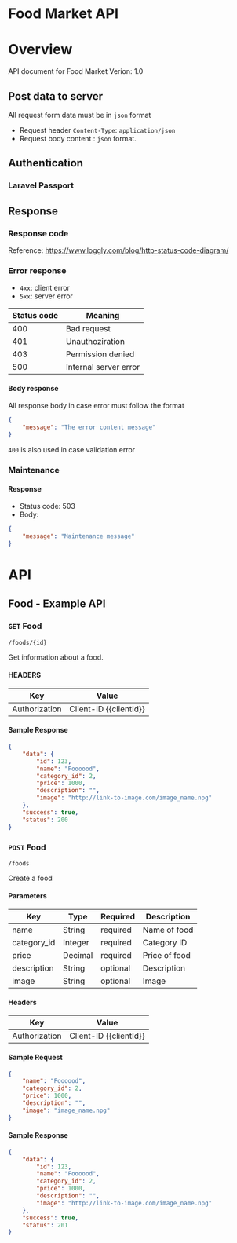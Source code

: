 Food Market API
=======

# Overview

API document for Food Market
Verion: 1.0

## Post data to server
All request form data must be in `json` format

- Request header `Content-Type`: `application/json`
- Request body content : `json` format.

## Authentication

### Laravel Passport

## Response

### Response code
Reference: https://www.loggly.com/blog/http-status-code-diagram/


### Error response

- `4xx`: client error
- `5xx`: server error

|Status code| Meaning|
|---|---|
|400|Bad request|
|401|Unauthoziration|
|403|Permission denied|
|500|Internal server error|

#### Body response
All response body in case error must follow the format
```json
{
    "message": "The error content message"
}
```

`400` is also used in case validation error

### Maintenance

#### Response
- Status code: 503
- Body:
```json
{
    "message": "Maintenance message"
}
```
# API
## Food - Example API

### `GET` Food
```
/foods/{id}
```
Get information about a food.

#### HEADERS

| Key | Value |
|---|---|
|Authorization|Client-ID {{clientId}}

#### Sample Response
```json
{
    "data": {
        "id": 123,
        "name": "Foooood",
        "category_id": 2,
        "price": 1000,
        "description": "",
        "image": "http://link-to-image.com/image_name.npg"
    },
    "success": true,
    "status": 200
}
```

### `POST` Food
```
/foods
```
Create a food

#### Parameters
| Key | Type | Required | Description |
|---|---|---|---|
| name | String | required | Name of food |
| category_id | Integer | required | Category ID |
| price | Decimal | required | Price of food |
| description | String | optional | Description |
| image | String | optional | Image |

#### Headers

| Key | Value |
|---|---|
|Authorization|Client-ID {{clientId}}

#### Sample Request
```json
{
    "name": "Foooood",
    "category_id": 2,
    "price": 1000,
    "description": "",
    "image": "image_name.npg"
}
```

#### Sample Response
```json
{
    "data": {
        "id": 123,
        "name": "Foooood",
        "category_id": 2,
        "price": 1000,
        "description": "",
        "image": "http://link-to-image.com/image_name.npg"
    },
    "success": true,
    "status": 201
}
```
